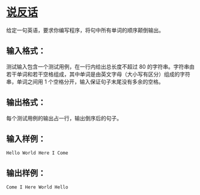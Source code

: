 # [说反话](https://pintia.cn/problem-sets/994805260223102976/problems/994805314941992960)

给定一句英语，要求你编写程序，将句中所有单词的顺序颠倒输出。

## 输入格式：

测试输入包含一个测试用例，在一行内给出总长度不超过 80 的字符串。字符串由若干单词和若干空格组成，其中单词是由英文字母（大小写有区分）组成的字符串，单词之间用 1 个空格分开，输入保证句子末尾没有多余的空格。

## 输出格式：

每个测试用例的输出占一行，输出倒序后的句子。

## 输入样例：

    Hello World Here I Come

## 输出样例：

    Come I Here World Hello